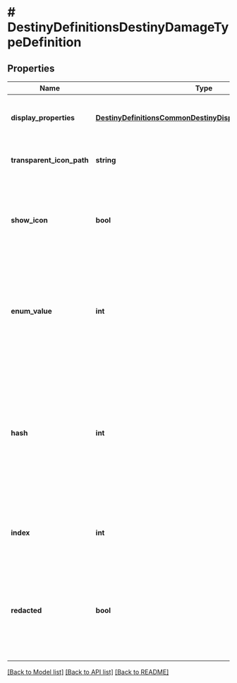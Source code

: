 # # DestinyDefinitionsDestinyDamageTypeDefinition

## Properties

Name | Type | Description | Notes
------------ | ------------- | ------------- | -------------
**display_properties** | [**DestinyDefinitionsCommonDestinyDisplayPropertiesDefinition**](DestinyDefinitionsCommonDestinyDisplayPropertiesDefinition.md) | The description of the damage type, icon etc... | [optional]
**transparent_icon_path** | **string** | A variant of the icon that is transparent and colorless. | [optional]
**show_icon** | **bool** | If TRUE, the game shows this damage type&#39;s icon. Otherwise, it doesn&#39;t. Whether you show it or not is up to you. | [optional]
**enum_value** | **int** | We have an enumeration for damage types for quick reference. This is the current definition&#39;s damage type enum value. | [optional]
**hash** | **int** | The unique identifier for this entity. Guaranteed to be unique for the type of entity, but not globally.  When entities refer to each other in Destiny content, it is this hash that they are referring to. | [optional]
**index** | **int** | The index of the entity as it was found in the investment tables. | [optional]
**redacted** | **bool** | If this is true, then there is an entity with this identifier/type combination, but BNet is not yet allowed to show it. Sorry! | [optional]

[[Back to Model list]](../../README.md#models) [[Back to API list]](../../README.md#endpoints) [[Back to README]](../../README.md)
